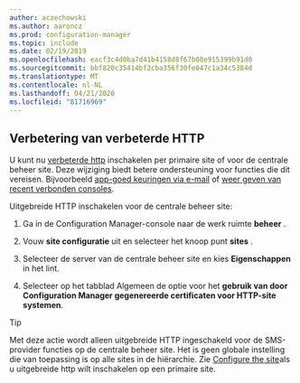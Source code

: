 ```yaml
---
author: aczechowski
ms.author: aaroncz
ms.prod: configuration-manager
ms.topic: include
ms.date: 02/19/2019
ms.openlocfilehash: eacf3c4d0ba7d41b4158d8f67b08e915399b91d0
ms.sourcegitcommit: bbf820c35414bf2cba356f30fe047c1a34c5384d
ms.translationtype: MT
ms.contentlocale: nl-NL
ms.lasthandoff: 04/21/2020
ms.locfileid: "81716969"
---
```

## <a name="improvement-to-enhanced-http"></a><a name="bkmk_ehttp"></a>Verbetering van verbeterde HTTP
<!--3798957-->

U kunt nu [verbeterde http](../../../../plan-design/hierarchy/enhanced-http.md) inschakelen per primaire site of voor de centrale beheer site. Deze wijziging biedt betere ondersteuning voor functies die dit vereisen. Bijvoorbeeld [app-goed keuringen via e-mail](../../../../../apps/deploy-use/app-approval.md#bkmk_email-approve) of [weer geven van recent verbonden consoles](../../technical-preview-1901.md#bkmk_console).

Uitgebreide HTTP inschakelen voor de centrale beheer site:

1. Ga in de Configuration Manager-console naar de werk ruimte **beheer** .  

2. Vouw **site configuratie** uit en selecteer het knoop punt **sites** .  

3. Selecteer de server van de centrale beheer site en kies **Eigenschappen** in het lint.  

4. Selecteer op het tabblad Algemeen de optie voor het **gebruik van door Configuration Manager gegenereerde certificaten voor HTTP-site systemen**.  

> [!Tip]  
> Met deze actie wordt alleen uitgebreide HTTP ingeschakeld voor de SMS-provider functies op de centrale beheer site. Het is geen globale instelling die van toepassing is op alle sites in de hiërarchie. Zie [Configure the site](../../../../plan-design/hierarchy/enhanced-http.md#configure-the-site)als u uitgebreide http wilt inschakelen op een primaire site.  

